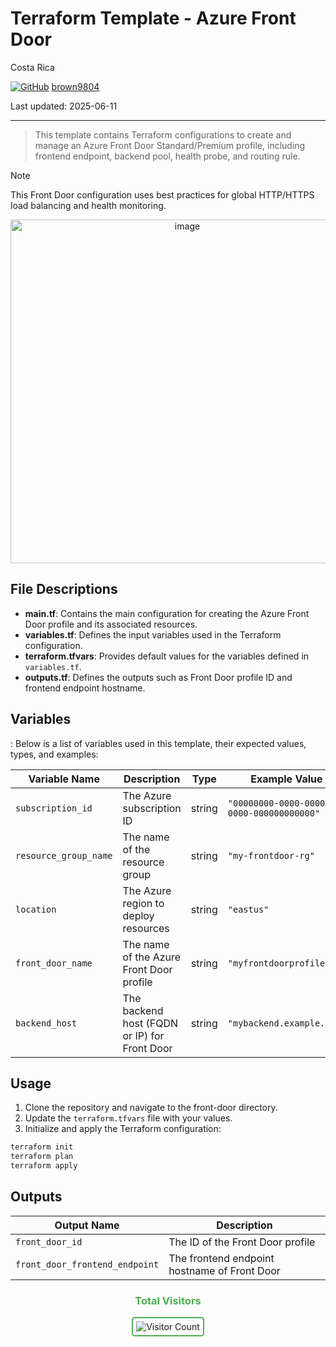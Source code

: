 # Terraform Template - Azure Front Door

Costa Rica

[![GitHub](https://img.shields.io/badge/--181717?logo=github&logoColor=ffffff)](https://github.com/)
[brown9804](https://github.com/brown9804)

Last updated: 2025-06-11

----------

> This template contains Terraform configurations to create and manage an Azure Front Door Standard/Premium profile, including frontend endpoint, backend pool, health probe, and routing rule.

> [!NOTE]
> This Front Door configuration uses best practices for global HTTP/HTTPS load balancing and health monitoring.

<p align="center">
    <img width="550" alt="image" src="">
</p>

## File Descriptions

- **main.tf**: Contains the main configuration for creating the Azure Front Door profile and its associated resources.
- **variables.tf**: Defines the input variables used in the Terraform configuration.
- **terraform.tfvars**: Provides default values for the variables defined in `variables.tf`.
- **outputs.tf**: Defines the outputs such as Front Door profile ID and frontend endpoint hostname.

## Variables

: Below is a list of variables used in this template, their expected values, types, and examples:

| Variable Name         | Description                                      | Type   | Example Value                |
|---------------------- |--------------------------------------------------|--------|-----------------------------|
| `subscription_id`     | The Azure subscription ID                        | string | `"00000000-0000-0000-0000-000000000000"` |
| `resource_group_name` | The name of the resource group                   | string | `"my-frontdoor-rg"`         |
| `location`            | The Azure region to deploy resources             | string | `"eastus"`                  |
| `front_door_name`     | The name of the Azure Front Door profile         | string | `"myfrontdoorprofile"`      |
| `backend_host`        | The backend host (FQDN or IP) for Front Door     | string | `"mybackend.example.com"`   |

## Usage

1. Clone the repository and navigate to the front-door directory.
2. Update the `terraform.tfvars` file with your values.
3. Initialize and apply the Terraform configuration:

```bash
terraform init
terraform plan
terraform apply
```

## Outputs

| Output Name                  | Description                                 |
|------------------------------|---------------------------------------------|
| `front_door_id`              | The ID of the Front Door profile            |
| `front_door_frontend_endpoint` | The frontend endpoint hostname of Front Door |

<div align="center">
  <h3 style="color: #4CAF50;">Total Visitors</h3>
  <img src="https://profile-counter.glitch.me/brown9804/count.svg" alt="Visitor Count" style="border: 2px solid #4CAF50; border-radius: 5px; padding: 5px;"/>
</div>

